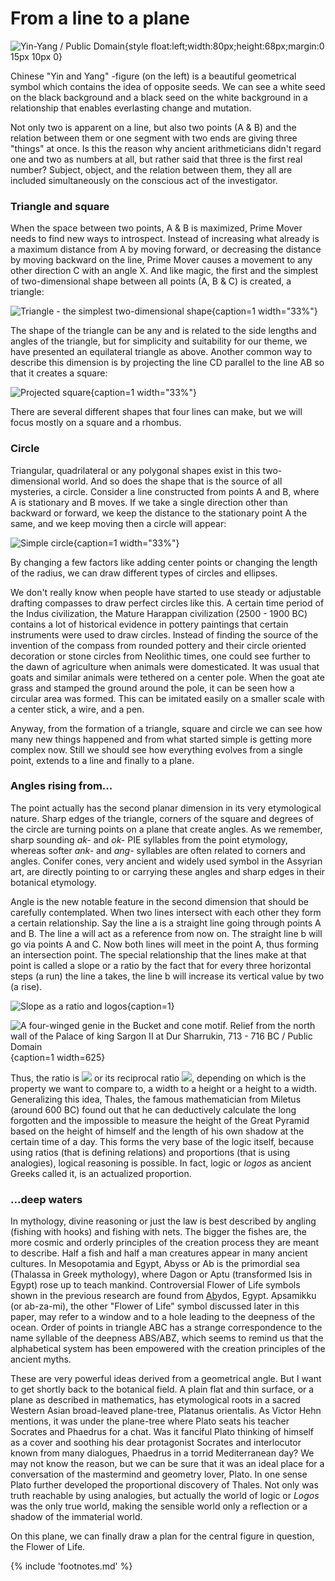 # From a line to a plane


![Yin-Yang / Public Domain](/media/yin_yang.png){style float:left;width:80px;height:68px;margin:0 15px 10px 0}

Chinese "Yin and Yang" -figure (on the left) is a beautiful geometrical symbol which contains the idea of opposite seeds. We can see a white seed on the black background and a black seed on the white background in a relationship that enables everlasting change and mutation.

Not only two is apparent on a line, but also two points (A & B) and the relation between them or one segment with two ends are giving three "things" at once. Is this the reason why ancient arithmeticians didn't regard one and two as numbers at all, but rather said that three is the first real number? Subject, object, and the relation between them, they all are included simultaneously on the conscious act of the investigator.


### Triangle and square

When the space between two points, A & B is maximized, Prime Mover<!-- cite author="wikipedia.org" title="Unmoved mover" date="" location="" type="website" href="https://en.wikipedia.org/wiki/Unmoved_mover" --> needs to find new ways to introspect. Instead of increasing what already is a maximum distance from A by moving forward, or decreasing the distance by moving backward on the line, Prime Mover causes a movement to any other direction C with an angle X. And like magic, the first and the simplest of two-dimensional shape between all points (A, B & C) is created, a triangle:

![Triangle - the simplest two-dimensional shape](/media/abctriangle.png){caption=1 width="33%"}

The shape of the triangle<!-- cite author="mathsisfun.com" title="Equilateral, Isosceles and Scalene Triangle or Acute, Right and Obtuse Triangle" date="" location="" type="website" href="https://www.mathsisfun.com/triangle.html" --> can be any and is related to the side lengths and angles of the triangle, but for simplicity and suitability for our theme, we have presented an equilateral triangle as above. Another common way to describe this dimension is by projecting the line CD parallel to the line AB so that it creates a square:

![Projected square](/media/abcdsquare.png){caption=1 width="33%"}

There are several different shapes that four lines can make<!-- cite author="mathsisfun.com" title="Quadrilaterals" date="" location="" type="website" href="https://www.mathsisfun.com/quadrilaterals.html" -->, but we will focus mostly on a square and a rhombus. 


### Circle

Triangular, quadrilateral or any polygonal shapes exist in this two-dimensional world. And so does the shape that is the source of all mysteries, a circle. Consider a line constructed from points A and B, where A is stationary and B moves. If we take a single direction other than backward or forward, we keep the distance to the stationary point A the same, and we keep moving then a circle will appear:

![Simple circle](/media/abcircle.png){caption=1 width="33%"}

By changing a few factors like adding center points or changing the length of the radius, we can draw different types of circles and ellipses.

We don't really know when people have started to use steady or adjustable drafting compasses to draw perfect circles like this. A certain time period of the Indus civilization, the Mature Harappan civilization (2500 - 1900 BC) contains a lot of historical evidence in pottery paintings that certain instruments were used to draw circles<!-- cite author="Sitabhra Sinha, Nisha Yadav, Mayank N. Vahia" title="'In Square Circle: Geometric Knowledge of the Indus Civilization' on Math Unlimited: Essays in Mathematics" date="2012" location="Chapter 27" type="article" href="http://www.tifr.res.in/~archaeo/papers/Harappan%20Civilisation/Mathematics%20of%20Harappans.pdf" -->. Instead of finding the source of the invention of the compass from rounded pottery and their circle oriented decoration or stone circles from Neolithic times, one could see further to the dawn of agriculture when animals were domesticated. It was usual that goats and similar animals were tethered on a center pole. When the goat ate grass and stamped the ground around the pole, it can be seen how a circular area was formed<!-- cite author="history.stackexchange.com" title="When were domesticated animals tethered on a pole with a rope?" date="" location="" type="website" href="http://history.stackexchange.com/questions/16840/when-were-domesticated-animals-tethered-on-a-pole-with-a-rope" -->. This can be imitated easily on a smaller scale with a center stick, a wire, and a pen. 

Anyway, from the formation of a triangle, square and circle we can see how many new things happened and from what started simple is getting more complex now. Still we should see how everything evolves from a single point, extends to a line and finally to a plane. 


### Angles rising from...

The point actually has the second planar dimension in its very etymological nature. Sharp edges of the triangle, corners of the square and degrees of the circle are turning points on a plane that create angles. As we remember, sharp sounding *ak-* and *ok-* PIE syllables from the point etymology, whereas softer *ank-* and *ang-* syllables<!-- cite author="utexas.edu" title="Indo-European Lexicon" date="" location="2. ank-, ang-" type="website" href="http://www.utexas.edu/cola/centers/lrc/ielex/X/P0089.html" --> are often related to corners and angles. Conifer<!-- cite author="etymonline.com" title="Conifer" date="" location="" type="website" href="http://www.etymonline.com/index.php?term=conifer" --> cones<!-- cite author="wiktionary.org" title="Cone" date="" location="" type="website" href="https://en.wiktionary.org/wiki/cone" -->, very ancient and widely used symbol in the Assyrian art, are directly pointing to or carrying these angles and sharp edges in their botanical etymology.

Angle is the new notable feature in the second dimension that should be carefully contemplated. When two lines intersect with each other they form a certain relationship. Say the line a is a straight line going through points A and B. The line a will act as a reference from now on. The straight line b will go via points A and C. Now both lines will meet in the point A, thus forming an intersection point. The special relationship that the lines make at that point is called a slope or a ratio by the fact that for every three horizontal steps (a run) the line a takes, the line b will increase its vertical value by two (a rise).

![Slope as a ratio and logos](/media/3per2slope.png){caption=1}

![A four-winged genie in the Bucket and cone motif. Relief from the north wall of the Palace of king Sargon II at Dur Sharrukin, 713 - 716 BC / Public Domain](/media/genie_dur_sharrukin.jpg){caption=1 width=625}

Thus, the ratio is <img src="/media/math/32.png" class="math line2" /> or its reciprocal ratio <img src="/media/math/23.png" class="math line2" />, depending on which is the property we want to compare to, a width to a height or a height to a width. Generalizing this idea, Thales, the famous mathematician from Miletus (around 600 BC) found out that he can deductively calculate the long forgotten and the impossible to measure the height of the Great Pyramid based on the height of himself and the length of his own shadow at the certain time of a day<!-- cite author="Julia E. Diggins" title="String, Straightedge, and Shadow" date="1965" location="Chapter 8" type="book" href="http://www.anselm.edu/homepage/dbanach/thales.htm" -->. This forms the very base of the logic itself, because using ratios (that is defining relations) and proportions (that is using analogies), logical reasoning is possible. In fact, logic or *logos* as ancient Greeks called it, is an actualized proportion.


### ...deep waters

In mythology, divine reasoning or just the law is best described by angling (fishing with hooks) and fishing with nets. The bigger the fishes are, the more cosmic and orderly principles of the creation process they are meant to describe. Half a fish and half a man creatures appear in many ancient cultures. In Mesopotamia and Egypt, Abyss or Ab is the primordial sea (Thalassa<!-- cite author="wikipedia.org" title="Thalassa (mythology)" date="" location="" type="website" href="https://en.wikipedia.org/wiki/Thalassa_(mythology)" --> in Greek mythology), where Dagon<!-- cite author="wikipedia.org" title="Dagon" date="" location="" type="website" href="https://en.wikipedia.org/wiki/Dagon" --> or Aptu<!-- cite author="wikipedia.org" title="Aptu" date="" location="" type="website" href="https://en.wikipedia.org/wiki/Aptu" --> (transformed Isis in Egypt) rose up to teach mankind. Controversial Flower of Life symbols shown in the previous research are found from <u>Ab</u>ydos, Egypt. Apsamikku (or ab-za-mi), the other "Flower of Life" symbol discussed later in this paper, may refer to a window and to a hole leading to the deepness of the ocean. Order of points in triangle ABC has a strange correspondence to the name syllable of the deepness ABS/ABZ, which seems to remind us that the alphabetical system has been empowered with the creation principles of the ancient myths.

These are very powerful ideas derived from a geometrical angle. But I want to get shortly back to the botanical field. A plain flat and thin surface, or a plane as described in mathematics, has etymological roots in a sacred Western Asian broad-leaved plane-tree, Platanus orientalis<!-- cite author="wikipedia.org" title="Platanus orientalis" date="" location="" type="website" href="https://en.wikipedia.org/wiki/Platanus_orientalis" -->. As Victor Hehn mentions, it was under the plane-tree where Plato seats his teacher Socrates and Phaedrus for a chat<!-- cite author="Victor Hehn" title="Cultivated Plants and Domesticated Animals in Their Migration from Asia to Europe" date="1891" location="Page 217" type="book" href="http://www.survivorlibrary.com/library/cultivated_plants_and_domestic_animals-1891.pdf" -->. Was it fanciful Plato thinking of himself as a cover and soothing his dear protagonist Socrates and interlocutor known from many dialogues, Phaedrus<!-- cite author="Plato" title="Phaedrus" date="360 BC" location="" type="book" href="http://classics.mit.edu/Plato/phaedrus.html" --> in a torrid Mediterranean day? We may not know the reason, but we can be sure that it was an ideal place for a conversation of the mastermind and geometry lover, Plato. In one sense Plato further developed the proportional discovery of Thales. Not only was truth reachable by using analogies, but actually the world of logic or *Logos* was the only true world, making the sensible world only a reflection or a shadow of the immaterial world.

On this plane, we can finally draw a plan for the central figure in question, the Flower of Life.

{% include 'footnotes.md' %}
